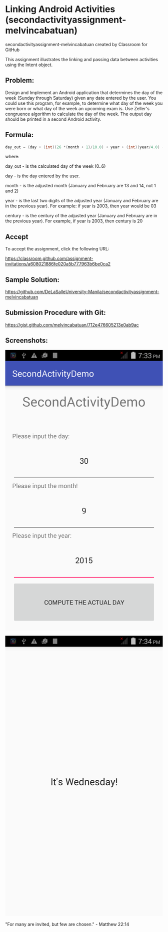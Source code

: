 # Linking Android Activities (secondactivityassignment-melvincabatuan)

secondactivityassignment-melvincabatuan created by Classroom for GitHub

This assignment illustrates the linking and passing data between activities using the Intent object.

## Problem:

Design and Implement an Android application that determines the day of the week (Sunday through Saturday) given any date entered by the user. You could use this program, for example, to determine what day of the week you were born or what day of the week an upcoming exam is. Use Zeller's congruence algorithm to calculate the day of the week. The output day should be printed in a second Android activity.

## Formula:

```Java
day_out = (day + (int)(26 *(month + 1)/10.0) + year + (int)(year/4.0) + (int)(century/4.0) + 5 * century ) % 7;
```

where:

day_out - is the calculated day of the week (0..6) 

day     - is the day entered by the user.

month   - is the adjusted month (January and February are 13 and 14, not 1 and 2)

year    - is the last two digits of the adjusted year (January and February are in the previous year). For example: if year is 2003, then year would be 03

century - is the century of the adjusted year (January and February are in the previous year). For example, if year is 2003, then century is 20

## Accept

To accept the assignment, click the following URL:

https://classroom.github.com/assignment-invitations/a608021886fe020a5b777963b6be0ca2

## Sample Solution:

https://github.com/DeLaSalleUniversity-Manila/secondactivityassignment-melvincabatuan

## Submission Procedure with Git: 

https://gist.github.com/melvincabatuan/712e476605213e0ab9ac 

## Screenshots:

![alt tag](https://github.com/DeLaSalleUniversity-Manila/secondactivityassignment-melvincabatuan/blob/master/device-2015-09-29-193049.png)

![alt tag](https://github.com/DeLaSalleUniversity-Manila/secondactivityassignment-melvincabatuan/blob/master/device-2015-09-29-193123.png)


"For many are invited, but few are chosen." - Matthew 22:14

